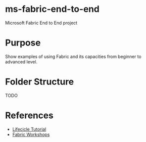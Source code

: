 # ms-fabric-end-to-end
Microsoft Fabric End to End project

# Purpose
Show examples of using Fabric and its capacities from beginner to advanced level.

# Folder Structure
TODO

# References
- [Lifecicle Tutorial](https://learn.microsoft.com/en-us/fabric/cicd/cicd-tutorial)
- [Fabric Workshops](https://github.com/microsoft/Fabric_Workshops)